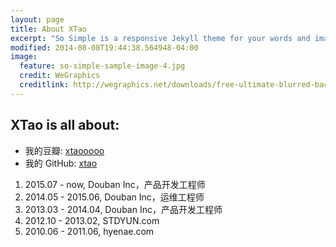 ```yaml
---
layout: page
title: About XTao
excerpt: "So Simple is a responsive Jekyll theme for your words and images."
modified: 2014-08-08T19:44:38.564948-04:00
image:
  feature: so-simple-sample-image-4.jpg
  credit: WeGraphics
  creditlink: http://wegraphics.net/downloads/free-ultimate-blurred-background-pack/
---
```


## XTao is all about:

* 我的豆瓣: [xtaooooo](http://www.douban.com/people/xtaooooo/)
* 我的 GitHub: [xtao](https://github.com/xtao)

1. 2015.07 - now, Douban Inc，产品开发工程师
1. 2014.05 - 2015.06, Douban Inc，运维工程师
1. 2013.03 - 2014.04, Douban Inc，产品开发工程师
1. 2012.10 - 2013.02, STDYUN.com
1. 2010.06 - 2011.06, hyenae.com

